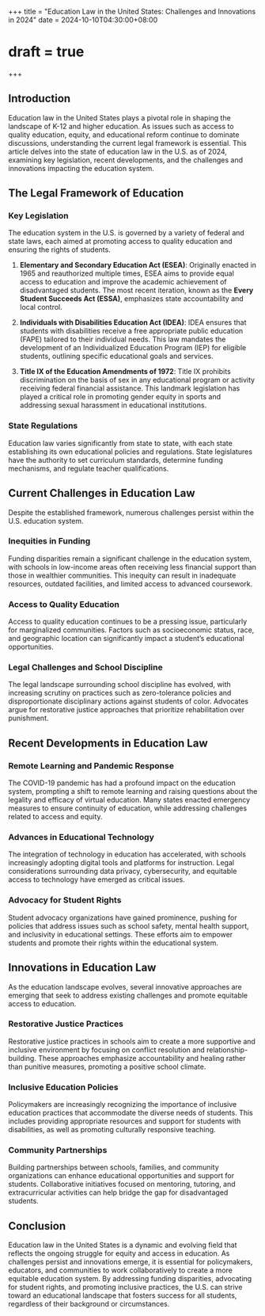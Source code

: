 +++
title = "Education Law in the United States: Challenges and Innovations in 2024"
date = 2024-10-10T04:30:00+08:00
# draft = true
+++

## Introduction

Education law in the United States plays a pivotal role in shaping the landscape of K-12 and higher education. As issues such as access to quality education, equity, and educational reform continue to dominate discussions, understanding the current legal framework is essential. This article delves into the state of education law in the U.S. as of 2024, examining key legislation, recent developments, and the challenges and innovations impacting the education system.

## The Legal Framework of Education

### Key Legislation

The education system in the U.S. is governed by a variety of federal and state laws, each aimed at promoting access to quality education and ensuring the rights of students.

1. **Elementary and Secondary Education Act (ESEA)**: Originally enacted in 1965 and reauthorized multiple times, ESEA aims to provide equal access to education and improve the academic achievement of disadvantaged students. The most recent iteration, known as the **Every Student Succeeds Act (ESSA)**, emphasizes state accountability and local control.

2. **Individuals with Disabilities Education Act (IDEA)**: IDEA ensures that students with disabilities receive a free appropriate public education (FAPE) tailored to their individual needs. This law mandates the development of an Individualized Education Program (IEP) for eligible students, outlining specific educational goals and services.

3. **Title IX of the Education Amendments of 1972**: Title IX prohibits discrimination on the basis of sex in any educational program or activity receiving federal financial assistance. This landmark legislation has played a critical role in promoting gender equity in sports and addressing sexual harassment in educational institutions.

### State Regulations

Education law varies significantly from state to state, with each state establishing its own educational policies and regulations. State legislatures have the authority to set curriculum standards, determine funding mechanisms, and regulate teacher qualifications.

## Current Challenges in Education Law

Despite the established framework, numerous challenges persist within the U.S. education system.

### Inequities in Funding

Funding disparities remain a significant challenge in the education system, with schools in low-income areas often receiving less financial support than those in wealthier communities. This inequity can result in inadequate resources, outdated facilities, and limited access to advanced coursework.

### Access to Quality Education

Access to quality education continues to be a pressing issue, particularly for marginalized communities. Factors such as socioeconomic status, race, and geographic location can significantly impact a student’s educational opportunities.

### Legal Challenges and School Discipline

The legal landscape surrounding school discipline has evolved, with increasing scrutiny on practices such as zero-tolerance policies and disproportionate disciplinary actions against students of color. Advocates argue for restorative justice approaches that prioritize rehabilitation over punishment.

## Recent Developments in Education Law

### Remote Learning and Pandemic Response

The COVID-19 pandemic has had a profound impact on the education system, prompting a shift to remote learning and raising questions about the legality and efficacy of virtual education. Many states enacted emergency measures to ensure continuity of education, while addressing challenges related to access and equity.

### Advances in Educational Technology

The integration of technology in education has accelerated, with schools increasingly adopting digital tools and platforms for instruction. Legal considerations surrounding data privacy, cybersecurity, and equitable access to technology have emerged as critical issues.

### Advocacy for Student Rights

Student advocacy organizations have gained prominence, pushing for policies that address issues such as school safety, mental health support, and inclusivity in educational settings. These efforts aim to empower students and promote their rights within the educational system.

## Innovations in Education Law

As the education landscape evolves, several innovative approaches are emerging that seek to address existing challenges and promote equitable access to education.

### Restorative Justice Practices

Restorative justice practices in schools aim to create a more supportive and inclusive environment by focusing on conflict resolution and relationship-building. These approaches emphasize accountability and healing rather than punitive measures, promoting a positive school climate.

### Inclusive Education Policies

Policymakers are increasingly recognizing the importance of inclusive education practices that accommodate the diverse needs of students. This includes providing appropriate resources and support for students with disabilities, as well as promoting culturally responsive teaching.

### Community Partnerships

Building partnerships between schools, families, and community organizations can enhance educational opportunities and support for students. Collaborative initiatives focused on mentoring, tutoring, and extracurricular activities can help bridge the gap for disadvantaged students.

## Conclusion

Education law in the United States is a dynamic and evolving field that reflects the ongoing struggle for equity and access in education. As challenges persist and innovations emerge, it is essential for policymakers, educators, and communities to work collaboratively to create a more equitable education system. By addressing funding disparities, advocating for student rights, and promoting inclusive practices, the U.S. can strive toward an educational landscape that fosters success for all students, regardless of their background or circumstances.
